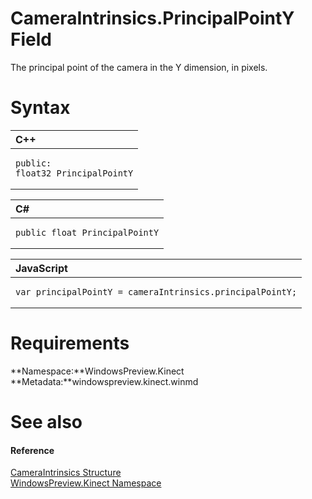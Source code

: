 CameraIntrinsics.PrincipalPointY Field  
======================================  

The principal point of the camera in the Y dimension, in pixels. <span id="syntaxSection"></span>

Syntax  
======  

<table>
<colgroup>
<col width="100%" />
</colgroup>
<thead>
<tr class="header">
<th align="left">C++</th>
</tr>
</thead>
<tbody>
<tr class="odd">
<td align="left"><pre><code>public:  
float32 PrincipalPointY</code></pre></td>
</tr>
</tbody>
</table>

<table>
<colgroup>
<col width="100%" />
</colgroup>
<thead>
<tr class="header">
<th align="left">C#</th>
</tr>
</thead>
<tbody>
<tr class="odd">
<td align="left"><pre><code>public float PrincipalPointY</code></pre></td>
</tr>
</tbody>
</table>

<table>
<colgroup>
<col width="100%" />
</colgroup>
<thead>
<tr class="header">
<th align="left">JavaScript</th>
</tr>
</thead>
<tbody>
<tr class="odd">
<td align="left"><pre><code>var principalPointY = cameraIntrinsics.principalPointY;</code></pre></td>
</tr>
</tbody>
</table>

<span id="requirements"></span>

Requirements  
============  

**Namespace:**WindowsPreview.Kinect  
**Metadata:**windowspreview.kinect.winmd  

<span id="ID4EX"></span>

See also  
========  

<span id="ID4EZ"></span>
#### Reference  

[CameraIntrinsics Structure](../../CameraIntrinsics_Structure.md)  
 [WindowsPreview.Kinect Namespace](../../../Kinect.md)  



<!--Please do not edit the data in the comment block below.-->
<!--
TOCTitle : PrincipalPointY Field
RLTitle : CameraIntrinsics.PrincipalPointY Field
KeywordK : PrincipalPointY field
KeywordK : CameraIntrinsics.PrincipalPointY field
KeywordF : WindowsPreview.Kinect.CameraIntrinsics.PrincipalPointY
KeywordF : CameraIntrinsics.PrincipalPointY
KeywordF : PrincipalPointY
KeywordF : WindowsPreview.Kinect.CameraIntrinsics.PrincipalPointY
KeywordA : F:WindowsPreview.Kinect.CameraIntrinsics.PrincipalPointY
AssetID : F:WindowsPreview.Kinect.CameraIntrinsics.PrincipalPointY
Locale : en-us
CommunityContent : 1
APIType : Managed
APILocation : windowspreview.kinect.winmd
APIName : WindowsPreview.Kinect.CameraIntrinsics.PrincipalPointY
TargetOS : Windows
TopicType : kbSyntax
DevLang : VB
DevLang : CSharp
DevLang : JavaScript
DevLang : C++
DocSet : K4Wv2
ProjType : K4Wv2Proj
Technology : Kinect for Windows
Product : Kinect for Windows SDK v2
productversion : 20
-->

